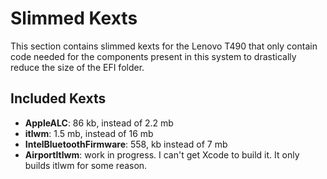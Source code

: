 # Slimmed Kexts

This section contains slimmed kexts for the Lenovo T490 that only contain code needed for the components present in this system to drastically reduce the size of the EFI folder.

## Included Kexts

- **AppleALC**: 86 kb, instead of 2.2 mb
- **itlwm**: 1.5 mb, instead of 16 mb
- **IntelBluetoothFirmware**: 558, kb instead of 7 mb
- **AirportItlwm**: work in progress. I can't get Xcode to build it. It only builds itlwm for some reason.